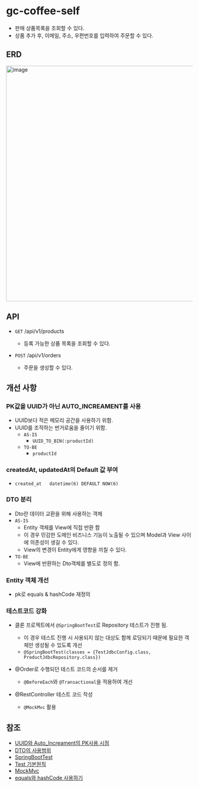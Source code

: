 # gc-coffee-self

- 판매 상품목록을 조회할 수 있다.
- 상품 추가 후, 이메일, 주소, 우편번호를 입력하여 주문할 수 있다.

## ERD
<img width="635" alt="image" src="https://user-images.githubusercontent.com/26343023/167268126-d85b150f-4531-4059-9c76-275f4903c93f.png">

## API

- `GET` /api/v1/products
  - 등록 가능한 상품 목록을 조회할 수 있다.

- `POST` /api/v1/orders
  - 주문을 생성할 수 있다.


## 개선 사항

### PK값을 UUID가 아닌 AUTO_INCREAMENT를 사용
- UUID보다 적은 메모리 공간을 사용하기 위함.
- UUID를 조작하는 번거로움을 줄이기 위함.
  - `AS-IS`
    - `UUID_TO_BIN(:productId)`
  - `TO-BE`
    - `productId`

### createdAt, updatedAt의 Default 값 부여
- `created_at   datetime(6) DEFAULT NOW(6)`

### DTO 분리
- Dto란 데이터 교환을 위해 사용하는 객체
- `AS-IS` 
  - Entity 객체를 View에 직접 반환 함
  - 이 경우 민감한 도메인 비즈니스 기능이 노출될 수 있으며 Model과 View 사이에 의존성이 생길 수 있다.
  - View의 변경이 Entity에게 영향을 끼칠 수 있다.
- `TO-BE`
  - View에 반환하는 Dto객체를 별도로 정의 함.

### Entity 객체 개선
- pk로 equals & hashCode 재정의

### 테스트코드 강화
- 클론 프로젝트에서 `@SpringBootTest`로 Repository 테스트가 진행 됨.
  - 이 경우 테스트 진행 시 사용되지 않는 대상도 함께 로딩되기 때문에 필요한 객체만 생성될 수 있도록 개선
  - `@SpringBootTest(classes = {TestJdbcConfig.class, ProductJdbcRepository.class})`

- @Order로 수행되던 테스트 코드의 순서를 제거
  - `@BeforeEach`와 `@Transactional`을 적용하여 개선

- @RestController 테스트 코드 작성
  - `@MockMvc` 활용
  
## 참조

- [UUID와 Auto_Increament의 PK사용 시점](https://americanopeople.tistory.com/378)
- [DTO의 사용범위](https://tecoble.techcourse.co.kr/post/2021-04-25-dto-layer-scope/)
- [SpringBootTest](https://meetup.toast.com/posts/124)
- [Test 기본원칙](https://tech.buzzvil.com/handbook/test-principles/)
- [MockMvc](https://astrid-dm.tistory.com/536)
- [equals와 hashCode 사용하기](https://jojoldu.tistory.com/134)
